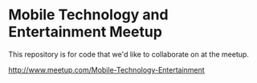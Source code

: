 # Mobile Technology and Entertainment Meetup

This repository is for code that we'd like to collaborate on at the meetup.

<a href="http://www.meetup.com/Mobile-Technology-Entertainment/">http://www.meetup.com/Mobile-Technology-Entertainment</a>


